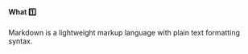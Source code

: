 <div id="title">

#### What :one:

</div>

<div id="body">

Markdown is a lightweight markup language with plain text formatting syntax.  

</div>

<div id="extras">
</div>
